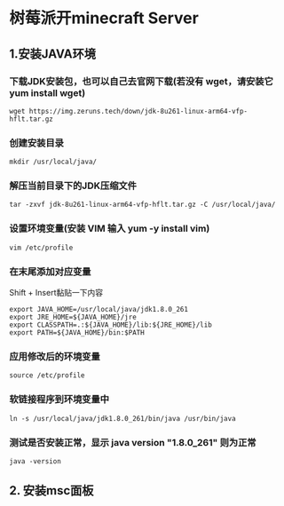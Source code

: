 # 树莓派开minecraft Server
## 1.安装JAVA环境

### 下载JDK安装包，也可以自己去官网下载(若没有 wget，请安装它 yum install wget)
```
wget https://img.zeruns.tech/down/jdk-8u261-linux-arm64-vfp-hflt.tar.gz
```
### 创建安装目录
```
mkdir /usr/local/java/
```
### 解压当前目录下的JDK压缩文件
```
tar -zxvf jdk-8u261-linux-arm64-vfp-hflt.tar.gz -C /usr/local/java/
```
### 设置环境变量(安装 VIM 输入 yum -y install vim)
```
vim /etc/profile
```
### 在末尾添加对应变量
Shift + Insert黏贴一下内容
```
export JAVA_HOME=/usr/local/java/jdk1.8.0_261
export JRE_HOME=${JAVA_HOME}/jre
export CLASSPATH=.:${JAVA_HOME}/lib:${JRE_HOME}/lib
export PATH=${JAVA_HOME}/bin:$PATH
```
### 应用修改后的环境变量
```
source /etc/profile
```
### 软链接程序到环境变量中
```
ln -s /usr/local/java/jdk1.8.0_261/bin/java /usr/bin/java
```
### 测试是否安装正常，显示 java version "1.8.0_261" 则为正常
```
java -version
```
## 2. 安装msc面板
